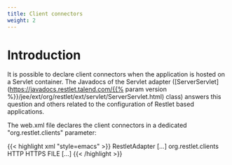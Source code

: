 ```yaml
---
title: Client connectors
weight: 2
---
```

# Introduction

It is possible to declare client connectors when the application is
hosted on a Servlet container. The Javadocs of the Servlet adapter
([ServerServlet](https://javadocs.restlet.talend.com/{{% param version %}}/jee/ext/org/restlet/ext/servlet/ServerServlet.html)
class) answers this question and others related to the configuration of
Restlet based applications.

The web.xml file declares the client connectors in a dedicated
"org.restlet.clients" parameter:

{{< highlight xml "style=emacs" >}}<servlet>
    <servlet-name>RestletAdapter</servlet-name>
    [...]
    <!-- List of supported client protocols (Optional - Only in mode 3) -->
    <init-param>
        <param-name>org.restlet.clients</param-name>
        <param-value>HTTP HTTPS FILE</param-value>
    </init-param>
    [...]
</servlet>
{{< /highlight >}}
